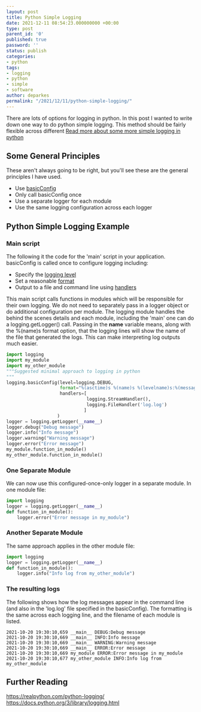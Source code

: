 ```yaml
---
layout: post
title: Python Simple Logging
date: 2021-12-11 08:54:23.000000000 +00:00
type: post
parent_id: '0'
published: true
password: ''
status: publish
categories:
- python
tags:
- logging
- python
- simple
- software
author: deparkes
permalink: "/2021/12/11/python-simple-logging/"
---
```

There are lots of options for logging in python. In this post I wanted to write down one way to do python simple logging. This method should be fairly flexible across different
<a href="{{site.baseurl}}/2017/02/17/simple-python-logging/">Read more about some more simple logging in python</a>
<h2>Some General Principles</h2>
These aren't always going to be right, but you'll see these are the general principles I have used.
<ul>
<li>Use <a href="https://docs.python.org/3/library/logging.html#logging.basicConfig">basicConfig</a>
</li>
<li>Only call basicConfig once</li>
<li>Use a separate logger for each module</li>
<li>Use the same logging configuration across each logger</li>
</ul>
<h2>Python Simple Logging Example</h2>
<h3>Main script</h3>
The following it the code for the 'main' script in your application.
basicConfig is called once to configure logging including:
<ul>
<li>Specify the <a href="https://docs.python.org/3/howto/logging.html#when-to-use-logging">logging level</a>
</li>
<li>Set a reasonable <a href="https://docs.python.org/3/library/logging.html#formatter-objects">format</a>
</li>
<li>Output to a file and command line using <a href="https://docs.python.org/3/library/logging.handlers.html">handlers</a>
</li>
</ul>
This main script calls functions in modules which will be responsible for their own logging. We do not need to separately pass in a logger object or do additional configuration per module.
The logging module handles the behind the scenes details and each module, including the 'main' one can do a logging.getLogger() call.
Passing in the <strong>name</strong> variable means, along with the %(name)s format option, that the logging lines will show the name of the file that generated the logs. This can make interpreting log outputs much easier.

```python
import logging
import my_module
import my_other_module
"""Suggested minimal approach to logging in python
"""
logging.basicConfig(level=logging.DEBUG,
                    format="%(asctime)s %(name)s %(levelname)s:%(message)s",
                    handlers=[
                              logging.StreamHandler(),
                              logging.FileHandler('log.log')
                             ]
                   )
logger = logging.getLogger(__name__)
logger.debug("Debug message")
logger.info("Info message")
logger.warning("Warning message")
logger.error("Error message")
my_module.function_in_module()
my_other_module.function_in_module()
```

<h3>One Separate Module</h3>
We can now use this configured-once-only logger in a separate module.
In one module file:

```python
import logging
logger = logging.getLogger(__name__)
def function_in_module():
    logger.error("Error message in my_module")
```

<h3>Another Separate Module</h3>
The same approach applies in the other module file:

```python
import logging
logger = logging.getLogger(__name__)
def function_in_module():
    logger.info("Info log from my_other_module")
```

<h3>The resulting logs</h3>
The following shows how the log messages appear in the command line (and also in the 'log.log' file specified in the basicConfig).
The formatting is the same across each logging line, and the filename of each module is listed.

```
2021-10-20 19:30:10,659 __main__ DEBUG:Debug message
2021-10-20 19:30:10,669 __main__ INFO:Info message
2021-10-20 19:30:10,669 __main__ WARNING:Warning message
2021-10-20 19:30:10,669 __main__ ERROR:Error message
2021-10-20 19:30:10,669 my_module ERROR:Error message in my_module
2021-10-20 19:30:10,677 my_other_module INFO:Info log from my_other_module
```

<h2>Further Reading</h2>
<a href="https://realpython.com/python-logging/">https://realpython.com/python-logging/</a>
<a href="https://docs.python.org/3/library/logging.html">https://docs.python.org/3/library/logging.html</a>
